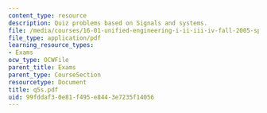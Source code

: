 ```yaml
---
content_type: resource
description: Quiz problems based on Signals and systems.
file: /media/courses/16-01-unified-engineering-i-ii-iii-iv-fall-2005-spring-2006/99fddaf30e81f495e8443e7235f14056_q5s.pdf
file_type: application/pdf
learning_resource_types:
- Exams
ocw_type: OCWFile
parent_title: Exams
parent_type: CourseSection
resourcetype: Document
title: q5s.pdf
uid: 99fddaf3-0e81-f495-e844-3e7235f14056
---
```

